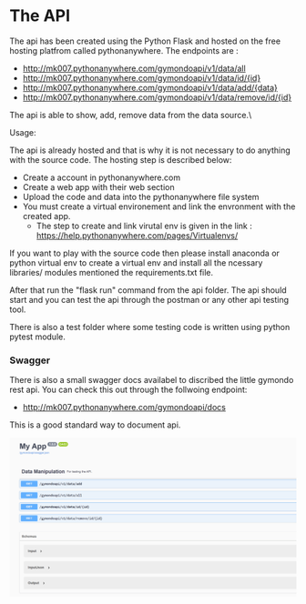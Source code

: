 # The API
The api has been created using the Python Flask and hosted on the free hosting platfrom called pythonanywhere.
The endpoints are :

- http://mk007.pythonanywhere.com/gymondoapi/v1/data/all
- http://mk007.pythonanywhere.com/gymondoapi/v1/data/id/{id}
- http://mk007.pythonanywhere.com/gymondoapi/v1/data/add/{data}
- http://mk007.pythonanywhere.com/gymondoapi/v1/data/remove/id/{id}

The api is able to show, add, remove data from the data source.\

Usage:

The api is already hosted and that is why it is not necessary to do anything with the source code.
The hosting step is described below:

* Create a account in pythonanywhere.com
* Create a web app with their web section
* Upload the code and data into the pythonanywhere file system
* You must create a virtual environement and link the envronment with the created app.
    * The step to create and link virutal env is given in the link : https://help.pythonanywhere.com/pages/Virtualenvs/



If you want to play with the source code then please install anaconda or python virtual env to create a virtual env and install all the ncessary libraries/ modules mentioned the requirements.txt file. 

After that run the "flask run" command from the api folder. The api should start and you can test the api through the postman or any other api testing tool. 

There is also a test folder where some testing code is written using python pytest module. 


### Swagger

There is also a small swagger docs availabel to discribed the little gymondo rest api. 
You can check this out through the follwoing endpoint:

- http://mk007.pythonanywhere.com/gymondoapi/docs

This is a good standard way to document api.

![alt text](gymondo-ins.png)

